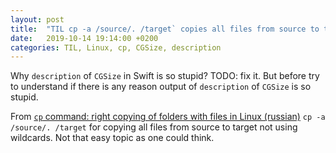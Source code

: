```yaml
---
layout: post
title:  "TIL cp -a /source/. /target` copies all files from source to target not using wildcards"
date:   2019-10-14 19:14:00 +0200
categories: TIL, Linux, cp, CGSize, description
---
```

Why `description` of `CGSize` in Swift is so stupid? TODO: fix it. But before try to understand if there is any reason output of `description` of `CGSize`  is so stupid.

From [`cp` command: right copying of folders with files in Linux (russian)](https://habr.com/ru/company/ruvds/blog/471092/) `cp -a /source/. /target` for copying all files from source to target not using wildcards. Not that easy topic as one could think.
